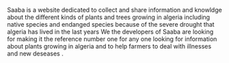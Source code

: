 Saaba is a website dedicated to collect and share information and knowldge about the different kinds of plants and trees growing in algeria
including native species and endanged species because of the severe drought that algeria has lived in the last years 
We the developers of Saaba are looking for making it the reference number one for any one looking for information about plants growing in algeria
and to help farmers to deal with illnesses and new deseases  .
